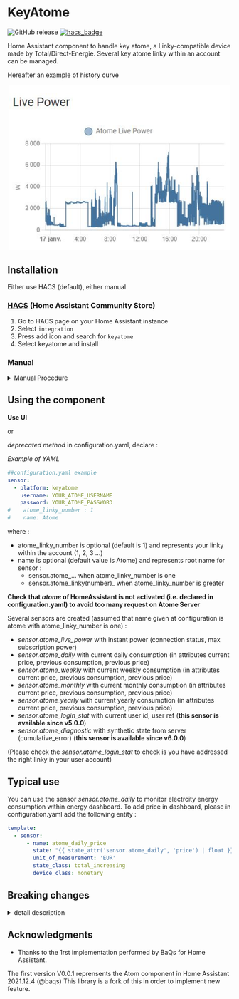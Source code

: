 # KeyAtome
![GitHub release](https://img.shields.io/github/release/jugla/KeyAtome)
[![hacs_badge](https://img.shields.io/badge/HACS-Default-orange.svg)](https://github.com/custom-components/hacs)

Home Assistant component to handle key atome, a Linky-compatible device made by Total/Direct-Energie.
Several key atome linky within an account can be managed.

Hereafter an example of history curve
<p align="center">
  <img src="./doc/picture/AtomeLivePower.JPG" alt="Size Limit CLI" width="500">
</p>


## Installation
Either use HACS (default), either manual
### [HACS](https://hacs.xyz/) (Home Assistant Community Store) 
1. Go to HACS page on your Home Assistant instance 
1. Select `integration` 
1. Press add icon and search for `keyatome` 
1. Select keyatome and install 

### Manual
<details><summary>Manual Procedure</summary>
  
1. Download the folder keyatome from the latest [release](https://github.com/jugla/KeyAtome/releases) (with right click, save 
link as) 
1. Place the downloaded directory on your Home Assistant machine in the `config/custom_components` folder (when there is no `custom_components` folder in the 
folder where your `configuration.yaml` file is, create it and place the directory there) 
1. restart HomeAssistant
</details>

## Using the component
**Use UI**

or

*deprecated method* in configuration.yaml, declare :

*Example of YAML*
  
```yaml
##configuration.yaml example
sensor:
  - platform: keyatome
    username: YOUR_ATOME_USERNAME
    password: YOUR_ATOME_PASSWORD
#    atome_linky_number : 1
#    name: Atome
```
where :
- atome_linky_number is optional (default is 1) and represents your linky within the account (1, 2, 3 ...) 
- name is optional (default value is Atome) and represents root name for sensor :
  - sensor.atome_... when atome_linky_number is one
  - sensor.atome_linky(number)_ when atome_linky_number is greater

**Check that *atome* of HomeAssistant is not activated (i.e. declared in configuration.yaml) to avoid too many request on Atome Server**

Several sensors are created (assumed that name given at configuration is atome with atome_linky_number is one) :
- *sensor.atome_live_power* with instant power (connection status, max subscription power)
- *sensor.atome_daily* with current daily consumption (in attributes current price, previous consumption, previous price)
- *sensor.atome_weekly* with current weekly consumption (in attributes current price, previous consumption, previous price)
- *sensor.atome_monthly* with current monthly consumption (in attributes current price, previous consumption, previous price)
- *sensor.atome_yearly* with current yearly consumption (in attributes current price, previous consumption, previous price)
- *sensor.atome_login_stat* with current user id, user ref (**this sensor is available since v5.0.0**)
- *sensor.atome_diagnostic* with synthetic state from server (cumulative_error) (**this sensor is available since v6.0.0**)

(Please check the *sensor.atome_login_stat* to check is you have addressed the right linky in your user account)

## Typical use
You can use the sensor *sensor.atome_daily* to monitor electrcity energy consumption within energy dashboard.
To add price in dashboard, please in configuration.yaml add the following entity :

```yaml
template:
  - sensor:
      - name: atome_daily_price
        state: "{{ state_attr('sensor.atome_daily', 'price') | float }}"
        unit_of_measurement: 'EUR'
        state_class: total_increasing
        device_class: monetary
```


## Breaking changes
<details><summary>detail description</summary>

For release V0.0.1 and V1.0.0 : the name of sensor are `sensor.key_atome_xxx`

For release V2.0.0 : the name of sensor are `sensor.atome_xxx` (like HA atome component)

Since release V2.1.0 : the name of sensor are `sensor.NAME_xxx` where NAME is set during configuration (via UI or configuration.yaml). By default `Atome` to be consistent with HA.

Since release V4.1.0 : as several linky can be managed , for linky_ref above 1, the name of sensor are `sensor.NAME_linky(number)_xxx` where NAME is set during configuration.
  NB: for linky ref equal to 1, nothing is changed.

Since release V6.1.0 : cumulative_error is inside *atome_diagnostic* sensor instead of *atome_login_stat* sensor

Since release V7.0.0 : implement Total Energies Server API v2.
  - as a patch : month, week, year are set to zero

</details>

## Acknowledgments
* Thanks to the 1rst implementation performed by BaQs for Home Assistant.

The first version V0.0.1 reprensents the Atom component in Home Assistant 2021.12.4 (@baqs)
This library is a fork of this in order to implement new feature.


